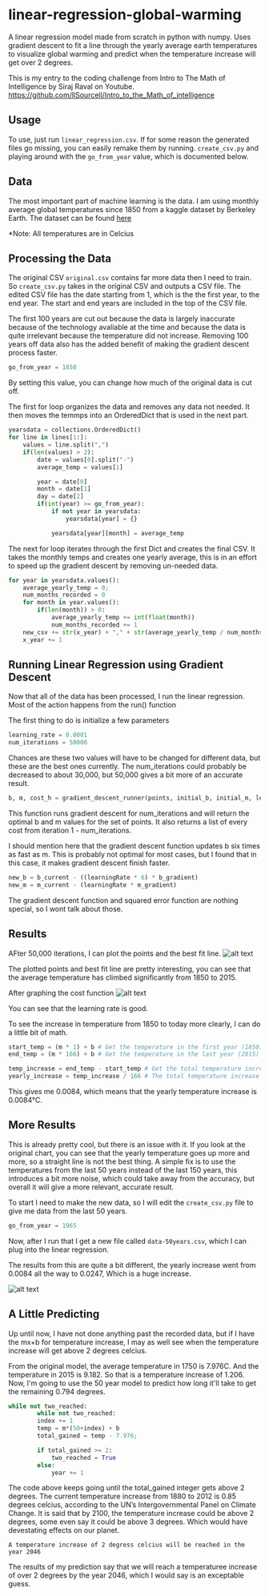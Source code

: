 # linear-regression-global-warming
A linear regression model made from scratch in python with numpy. Uses gradient descent to fit a line through the yearly average earth temperatures to visualize global warming and predict when the temperature increase will get over 2 degrees.

This is my entry to the coding challenge from Intro to The Math of Intelligence by Siraj Raval on Youtube.
https://github.com/llSourcell/Intro_to_the_Math_of_intelligence

## Usage
To use, just run `linear_regression.csv`. If for some reason the generated files go missing, you can easily remake them by running. `create_csv.py` and playing around with the `go_from_year` value, which is documented below.

## Data
The most important part of machine learning is the data. I am using monthly average global temperatures since 1850 from a kaggle dataset by Berkeley Earth. The dataset can be found [here](https://www.kaggle.com/berkeleyearth/climate-change-earth-surface-temperature-data)

*Note: All temperatures are in Celcius

## Processing the Data
The original CSV `original.csv` contains far more data then I need to train. So `create_csv.py` takes in the original CSV and outputs a CSV file. The edited CSV file has the date starting from 1, which is the the first year, to the end year. The start and end years are included in the top of the CSV file.

The first 100 years are cut out because the data is largely inaccurate because of the technology avaliable at the time and because the data is quite irrelevant because the temperature did not increase. Removing 100 years off data also has the added benefit of making the gradient descent process faster.

```python
go_from_year = 1850
```
By setting this value, you can change how much of the original data is cut off.

The first for loop organizes the data and removes any data not needed. It then moves the temmps into an OrderedDict that is used in the next part.
```python
yearsdata = collections.OrderedDict()
for line in lines[1:]:
    values = line.split(",")
    if(len(values) > 2):
        date = values[0].split("-")
        average_temp = values[1]

        year = date[0]
        month = date[1]
        day = date[2]
        if(int(year) >= go_from_year):
            if not year in yearsdata:
                yearsdata[year] = {}

            yearsdata[year][month] = average_temp
```

The next for loop iterates through the first Dict and creates the final CSV. It takes the monthly temps and creates one yearly average, this is in an effort to speed up the gradient descent by removing un-needed data.
```python
for year in yearsdata.values():
    average_yearly_temp = 0;
    num_months_recorded = 0
    for month in year.values():
        if(len(month)) > 0:
            average_yearly_temp += int(float(month))
            num_months_recorded += 1
    new_csv += str(x_year) + "," + str(average_yearly_temp / num_months_recorded) + "\n"
    x_year += 1
```

## Running Linear Regression using Gradient Descent
Now that all of the data has been processed, I run the linear regression. Most of the action happens from the run() function

The first thing to do is initialize a few parameters
```python
learning_rate = 0.0001
num_iterations = 50000
```
Chances are these two values will have to be changed for different data, but these are the best ones currently. The num_iterations could probably be decreased to about 30,000, but 50,000 gives a bit more of an accurate result.

```python
b, m, cost_h = gradient_descent_runner(points, initial_b, initial_m, learning_rate, num_iterations)
```
This function runs gradient descent for num_iterations and will return the optimal b and m values for the set of points. It also returns a list of every cost from iteration 1 - num_iterations.

I should mention here that the gradient descent function updates b six times as fast as m. This is probably not optimal for most cases, but I found that in this case, it makes gradient descent finish faster.
```python
new_b = b_current - ((learningRate * 6) * b_gradient)
new_m = m_current - (learningRate * m_gradient)
```

The gradient descent function and squared error function are nothing special, so I wont talk about those.

## Results
AFter 50,000 iterations, I can plot the points and the best fit line.
![alt text](https://github.com/Grocode87/linear-regression-global-warming/blob/master/images/1850-2015-gw.png)

The plotted points and best fit line are pretty interesting, you can see that the average temperature has climbed significantly from 1850 to 2015.

After graphing the cost function
![alt text](https://github.com/Grocode87/linear-regression-global-warming/blob/master/images/cost_1.png)

You can see that the learning rate is good.

To see the increase in temperature from 1850 to today more clearly, I can do a little bit of math.
```python
start_temp = (m * 1) + b # Get the temperature in the first year (1850)
end_temp = (m * 166) + b # Get the temperature in the last year (2015) 

temp_increase = end_temp - start_temp # Get the total temperature increase from the first year to the last
yearly_increase = temp_increase / 166 # The total temperature increase by the number of years, to find the yearly temp increase
```
This gives me 0.0084, which means that the yearly temperature increase is 0.0084°C.

## More Results
This is already pretty cool, but there is an issue with it. If you look at the original chart, you can see that the yearly temperature goes up more and more, so a straight line is not the best thing.  A simple fix is to use the temperatures from the last 50 years instead of the last 150 years, this introduces a bit more noise, which could take away from the accuracy, but overall it will give a more relevant, accurate result.

To start I need to make the new data, so I will edit the `create_csv.py` file to give me data from the last 50 years.
```python
go_from_year = 1965
```
Now, after I run that I get a new file called `data-50years.csv`, which I can plug into the linear regression.

The results from this are quite a bit different, the yearly increase went from 0.0084 all the way to 0.0247, Which is a huge increase.

![alt text](https://github.com/Grocode87/linear-regression-global-warming/blob/master/images/50-years-gw.png)

## A Little Predicting
Up until now, I have not done anything past the recorded data, but if I have the mx+b for temperature increase, I may as well see when the temperature increase will get above 2 degrees celcius.

From the original model, the average temperature in 1750 is 7.976C. And the temperature in 2015 is 9.182. So that is a temperature increase of 1.206. Now, I'm going to use the 50 year model to predict how long it'll take to get the remaining 0.794 degrees.

```python
while not two_reached:
        while not two_reached:
        index += 1
        temp = m*(50+index) + b
        total_gained = temp - 7.976;

        if total_gained >= 2:
            two_reached = True
        else:
            year += 1
```

The code above keeps going until the total_gained integer gets above 2 degrees. The current temperature increase from 1880 to 2012 is 0.85 degrees celcius, according to the UN’s Intergovernmental Panel on Climate Change. It is said that by 2100, the temperature increase could be above 2 degrees, some even say it could be above 3 degrees. Which would have devestating effects on our planet.

   `A temperature increase of 2 degress celcius will be reached in the year 2046`
   
The results of my prediction say that we will reach a temperaturee increase of over 2 degrees by the year 2046, which I would say is an exceptable guess. 

